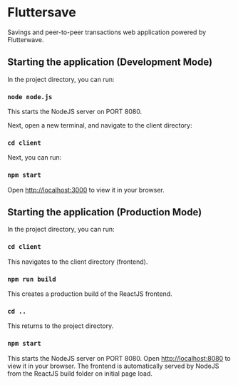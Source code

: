 # Fluttersave

Savings and peer-to-peer transactions web application powered by Flutterwave.

## Starting the application (Development Mode)

In the project directory, you can run:

### `node node.js`

This starts the NodeJS server on PORT 8080.

Next, open a new terminal, and navigate to the client directory:

### `cd client`

Next, you can run:

### `npm start`

Open [http://localhost:3000](http://localhost:3000) to view it in your browser.

## Starting the application (Production Mode)

In the project directory, you can run:

### `cd client`

This navigates to the client directory (frontend).

### `npm run build`

This creates a production build of the ReactJS frontend.

### `cd ..`

This returns to the project directory.
### `npm start`

This starts the NodeJS server on PORT 8080.
Open [http://localhost:8080](http://localhost:8080) to view it in your browser.
The frontend is automatically served by NodeJS from the ReactJS build folder on initial page load.
